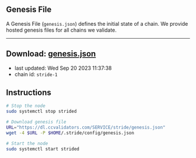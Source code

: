 ## Genesis File
A Genesis File (`genesis.json`) defines the initial state of a chain. We provide hosted genesis files for all chains we validate.

---
**Download: [genesis.json](https://dl.ccvalidators.com/SERVICE/stride/genesis.json)**
---

- last updated: Wed Sep 20 2023 11:37:38
- chain id: `stride-1`

## Instructions
```sh
# Stop the node
sudo systemctl stop strided

# Download genesis file
URL="https://dl.ccvalidators.com/SERVICE/stride/genesis.json"
wget -4 $URL -P $HOME/.stride/config/genesis.json

# Start the node
sudo systemctl start strided
```
